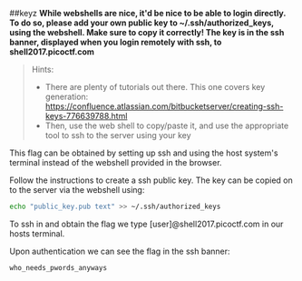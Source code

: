 ##keyz
**While webshells are nice, it'd be nice to be able to login directly. To do so, please add your own public key to ~/.ssh/authorized_keys, using the webshell. Make sure to copy it correctly! The key is in the ssh banner, displayed when you login remotely with ssh, to shell2017.picoctf.com**

>Hints:
>
>- There are plenty of tutorials out there. This one covers key generation: https://confluence.atlassian.com/bitbucketserver/creating-ssh-keys-776639788.html
>- Then, use the web shell to copy/paste it, and use the appropriate tool to ssh to the server using your key
>
This flag can be obtained by setting up ssh and using the host system's terminal instead of the webshell provided in the browser.

Follow the instructions to create a ssh public key. The key can be copied on to the server via the webshell using:

```bash
echo "public_key.pub text" >> ~/.ssh/authorized_keys
```

To ssh in and obtain the flag we type [user]@shell2017.picoctf.com in our hosts terminal.

Upon authentication we can see the flag in the ssh banner:

```
who_needs_pwords_anyways
```
